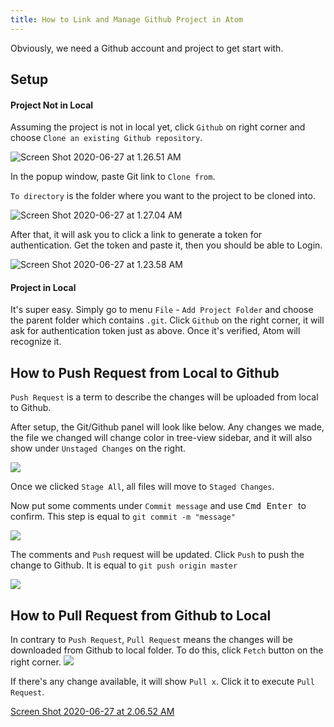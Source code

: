 ```yaml
---
title: How to Link and Manage Github Project in Atom
---
```

Obviously, we need a Github account and project to get start with.

## Setup

#### Project Not in Local

Assuming the project is not in local yet, click `Github` on right corner and choose `Clone an existing Github repository`.

![Screen Shot 2020-06-27 at 1.26.51 AM](https://i.imgur.com/09xzVh8.png)

In the popup window, paste Git link to `Clone from`.

`To directory` is the folder where you want to the project to be cloned into.

![Screen Shot 2020-06-27 at 1.27.04 AM](https://i.imgur.com/Ss0gZFt.png)

After that, it will ask you to click a link to generate a token for authentication. Get the token and paste it, then you should be able to Login.

![Screen Shot 2020-06-27 at 1.23.58 AM](https://i.imgur.com/BxPzhNH.png)

#### Project in Local

It's super easy. Simply go to menu `File` - `Add Project Folder` and choose the parent folder which contains `.git`. Click `Github` on the right corner, it will ask for authentication token just as above. Once it's verified, Atom will recognize it.

## How to Push Request from Local to Github

`Push Request` is a term to describe the changes will be uploaded from local to Github.

After setup, the Git/Github panel will look like below. Any changes we made, the file we changed will change color in tree-view sidebar, and it will also show under `Unstaged Changes` on the right.

![](https://i.imgur.com/g7Mt3zJ.png)

Once we clicked `Stage All`, all files will move to `Staged Changes`.

Now put some comments under `Commit message` and use <kbd>Cmd </kbd> <kbd>Enter </kbd> to confirm. This step is equal to `git commit -m "message"`

![](https://i.imgur.com/4G6n4SX.png)

The comments and `Push` request will be updated. Click `Push` to push the change to Github. It is equal to `git push origin master`

![](https://i.imgur.com/o8A8ues.png)

## How to Pull Request from Github to Local

In contrary to `Push Request`, `Pull Request` means the changes will be downloaded from Github to local folder. To do this, click `Fetch` button on the right corner.
![](https://i.imgur.com/Q2mHYjY.png)

If there's any change available, it will show `Pull x`. Click it to execute `Pull Request`.

[Screen Shot 2020-06-27 at 2.06.52 AM](https://i.imgur.com/yUFaOQB.png)
